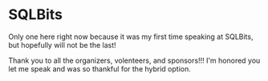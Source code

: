 # SQLBits
Only one here right now because it was my first time speaking at SQLBits, but hopefully will not be the last!

Thank you to all the organizers, volenteers, and sponsors!!!
I'm honored you let me speak and was so thankful for the hybrid option. 
